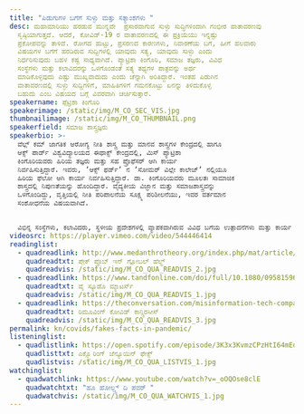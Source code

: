 ```yaml
---
title: "ಪಿಡುಗುಗಳ ಬಗೆಗೆ ಸುಳ್ಳು ಮತ್ತು ಸತ್ಯಾಂಶಗಳು "
desc: ಮಹಾಮಾರಿಯು ಹರಡುವ ಮುನ್ನವೇ  ಪ್ರಸಾರವಾಗುವ ಸುಳ್ಳು ಸುದ್ಧಿಗಳಿಂದಾಗಿ ಗಂಭೀರ ವಾತಾವರಣವು
  ಸೃಷ್ಠಿಯಾಗುತ್ತದೆ. ಆದರೆ, ಕೋವಿಡ್-‌19 ರ ವಾತಾವರಣದಲ್ಲಿ ಈ ಪ್ರಕ್ರಿಯೆಯು ಇನ್ನಷ್ಟು
  ಪ್ರಕೋಪವನ್ನು ತಾಳಿದೆ. ರೋಗದ ಹುಟ್ಟು, ಪ್ರಸರಣದ ಕಾರಣಗಳು, ನಿವಾರಣೆಯ ಬಗೆ, ಹೀಗೆ ಹಲವಾರು
  ವಿಷಯಗಳ ಬಗೆಗೆ ಹರಡಿರುವ ಸುದ್ದಿಗಳಲ್ಲಿ ಯಾವುದು ಸತ್ಯ, ಯಾವುದು ಸುಳ್ಳು ಎಂದು
  ನಿರ್ಧರಿಸುವುದು ಬಹಳ ಕಷ್ಟ ಸಾಧ್ಯವಾಗಿದೆ. ಪ್ಯಾಟ್ರಿಶಾ ಕಿಂಗೊರಿ, ಸಮಾಜ ತಜ್ಞರು, ವಿವಿಧ
  ಸಂಸ್ಥೆಗಳು ಮತ್ತು ಕಲಾವಿದರನ್ನು ಒಳಗೊಂಡಂತೆ ಸತ್ಯ ತಥ್ಯಗಳ ಪಾತ್ರವನ್ನು ಅರ್ಥ
  ಮಾಡಿಕೊಳ್ಳವುದು ಎಷ್ಟು ಮುಖ್ಯವಾದುದು ಎಂದು ಚೆನ್ನಾಗಿ ಅರಿತಿದ್ದಾರೆ. ಇಂತಹ ಪಿಡುಗಿನ
  ವಾತಾವರಣದಲ್ಲಿ ಸುಳ್ಳು ಸುದ್ದಿಗಳಿಗೆ, ಮಾಹಿತಿಗಳಿಗೆ ಗಮನಕೊಟ್ಟು ಏನನ್ನು ತಿಳಿದುಕೊಳ್ಳ
  ಬಹುದು ಎಂಬ ವಿಷಯದ ಬಗ್ಗೆ ವಿವರವಾಗಿ ಚರ್ಚಿಸುತ್ತಾರೆ.
speakername: ಪ್ಪೆಟ್ರಿಶಾ ಕಿಂಗೊರಿ
speakerimage: /static/img/M_CO_SEC_VIS.jpg
thumbnailimage: /static/img/M_CO_THUMBNAIL.png
speakerfield: ಸಮಾಜ ಶಾಸ್ತ್ರಜ್ಞರು
speakerbio: >-
  ವೆಲ್ಲ್‌ ಕಮ್‌ ಜಾಗತಿಕ ಆರೋಗ್ಯ ನೀತಿ ಶಾಸ್ತ್ರ ಮತ್ತು ಮಾನವ ಶಾಸ್ತ್ರಗಳ ಕೇಂದ್ರದಲ್ಲಿ ಹಾಗೂ
  ಆಕ್ಸ್ ಪಾರ್ಡ್‌ ವಿಶ್ವವಿದ್ಯಾಲಯದ ಈಥಾಕ್ಸ್‌ ಕೇಂದ್ರದಲ್ಲಿ, ಮಿಸ್‌ ಪ್ಯಾಟ್ರಿಶಾ
  ಕಿಂಗೊರಿಯವರು ಹಿರಿಯ ತಜ್ಞರು ಮತ್ತು ಸಹ ಪ್ರೊಫೆಸರ್ ಆಗಿ ಕಾರ್ಯ
  ನಿರ್ವಹಿಸುತ್ತಿದ್ದಾರೆ. ಇವರು, ʼಆಕ್ಸ್ ಫರ್ಡ್‌ʼ ನ ʼಸೋಮರ್‌ ವಿಲ್ಲೇ ಕಾಲೇಜ್‌ʼ ನಲ್ಲಿಯೂ
  ಹಿರಿಯ ಫೆಲೋ ಆಗಿ ಕಾರ್ಯ ನಿರ್ವಹಿಸುತ್ತಿದ್ದಾರೆ. ಡಾ. ಕಿಂಗೊರಿಯವರು ಮೂಲತಃ ಸಾಮಾಜಿಕ
  ಶಾಸ್ತ್ರದಲ್ಲಿ ನಿಪುಣತೆಯನ್ನು ಹೊಂದಿದ್ದಾರೆ. ವೈದ್ಯಕೀಯ ವಿಜ್ಞಾನ ಮತ್ತು ಸಮಾಜಶಾಸ್ತ್ರವನ್ನು
  ಒಳಗೊಂಡಿದ್ದು, ವೃತ್ತಿಯಲ್ಲಿ ನೀತಿ ಪರಿಪಾಲನೆಯ ಸೂಕ್ಷ್ಮ ಪರಿಶೀಲನೆಯು, ಇವರ ವರ್ತಮಾನ
  ಸಂಶೋಧನೆಯ ವಿಷಯವಾಗಿದೆ.    


  ವಿಭಿನ್ನ ಸಂಸ್ಥೆಗಳು, ಕಲಾವಿದರು, ಸ್ಥಳೀಯ ಪ್ರದೇಶಗಳಲ್ಲಿ ವ್ಯಾಪಕವಾಗಿರುವ ವಿವಿಧ ಬಗೆಯ ಉತ್ಪಾದನೆಗಳು ಮತ್ತು ಕಾರ್ಯ ಚಟುವಟಿಕೆಗಳಲ್ಲಿ ಅಡಗಿರುವ ಕ್ಲಿಷ್ಟತೆ ಮತ್ತು ಅಭದ್ರತೆಯ ವಾತಾವರಣವನ್ನು ಅರಿತು ಅರ್ಥ ಮಾಡಿಕೊಳ್ಳುವುದು ಮಿಸ್‌ ಪ್ಯಾಟ್ರಿಶಾ ಕಿಂಗೊರಿಯವರ ನೂತನ ಸಂಶೋಧನೆಯ ವಿಷಯವಾಗಿದೆ. ಇಂತಹ ಅಭದ್ರತೆಯ ನಡುವೆ ಇರುವ ನೈತಿಕ ಊಹಾಪೋಹಗಳ ಬಗೆಗೂ ಅಧ್ಯಯನ ನೆಡೆಸಿದ್ದಾರೆ.
videosrc: https://player.vimeo.com/video/544446414
readinglist:
  - quadreadlink: http://www.medanthrotheory.org/index.php/mat/article/view/5033
    quadreadtxt: ಪೇ಼ಕ್‌ ಪ್ರೊಬ್‌ ಇನ್‌ ಗ್ಲೋಬಲ್ ಹೆಲ್ಥ್‌
    quadreadvis: /static/img/M_CO_QUA_READVIS_2.jpg
  - quadreadlink: https://www.tandfonline.com/doi/full/10.1080/09581596.2019.1605155
    quadreadtxt: ವೈ ಸ್ಯೂಡೊ ಮ್ಯಾಟರ್ಸ್‌
    quadreadvis: /static/img/M_CO_QUA_READVIS_1.jpg
  - quadreadlink: https://theconversation.com/misinformation-tech-companies-are-removing-harmful-coronavirus-content-but-who-decides-what-that-means-144534
    quadreadtxt: ರಿಮೂವಿಂಗ್‌ ಕೋವಿಡ್‌ ಕಾನ್ಸ್ಪಿರಸೀಸ್‌
    quadreadvis: /static/img/M_CO_QUA_READVIS_3.jpg
permalink: kn/covids/fakes-facts-in-pandemic/
listeninglist:
  - quadlistlink: https://open.spotify.com/episode/3K3x3KvmzCPzHtI64mEdbh?si=T5spec15RGao0ithDHmdEg
    quadlisttxt: ಎಕ್ಸ್ಪ್ಲೊರಿಂಗ್ ಜೆನ್ಯೂಯಿನ್‌ ಫೇಕ್ಸ್‌
    quadlistvis: /static/img/M_CO_QUA_LISTVIS_1.jpg
watchinglist:
  - quadwatchlink: https://www.youtube.com/watch?v=_oOQOse8clE
    quadwatchtxt: "ಹೂ ಹೋಲ್ಡ್ಸ್‌ ದಿ ಪವರ್‌ "
    quadwatchvis: /static/img/M_CO_QUA_WATCHVIS_1.jpg
---
```

